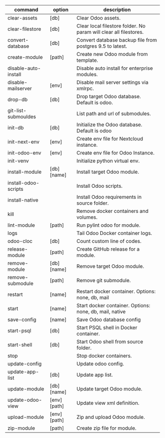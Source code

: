 | command              | option       | description                                                       |
| -------------------- | ------------ | ----------------------------------------------------------------- |
| clear-assets         | [db]         | Clear Odoo assets.                                                |
| clear-filestore      | [db]         | Clear local filestore folder. No param will clear all filestores. |
| convert-database     | [db]         | Convert database backup file from postgres 9.5 to latest.         |
| create-module        | [path]       | Create new Odoo module from template.                             |
| disable-auto-install |              | Disable auto install for enterprise modules.                      |
| disable-mailserver   | [env]        | Disable mail server settings via xmlrpc.                          |
| drop-db              | [db]         | Drop target Odoo database. Default is odoo.                       |
| git-list-submouldes  |              | List path and url of submodules.                                  |
| init-db              | [db]         | Initialize the Odoo database. Default is odoo                     |
| init-next-env        | [env]        | Create env file for Nextcloud instance.                           |
| init-odoo-env        | [env]        | Create env file for Odoo Instance.                                |
| init-venv            |              | Initialize python virtual env.                                    |
| install-module       | [db] [name]  | Install target Odoo module.                                       |
| install-odoo-scripts |              | Install Odoo scripts.                                             |
| install-native       |              | Install Odoo requirements in source folder.                       |
| kill                 |              | Remove docker containers and volumes.                             |
| lint-module          | [path]       | Run pylint odoo for module.                                       |
| logs                 |              | Tail Odoo Docker container logs.                                  |
| odoo-cloc            | [db]         | Count custom line of codes.                                       |
| release-module       | [path]       | Create GitHub release for a module.                               |
| remove-module        | [db] [name]  | Remove target Odoo module.                                        |
| remove-submodule     | [path]       | Remove git submodule.                                             |
| restart              | [name]       | Restart docker container. Options: none, db, mail                 |
| start                | [name]       | Start docker container. Options: none, db, mail, native           |
| save-config          | [name]       | Save Odoo database config                                         |
| start-psql           | [db]         | Start PSQL shell in Docker container.                             |
| start-shell          | [db]         | Start Odoo shell from source folder.                              |
| stop                 |              | Stop docker containers.                                           |
| update-config        |              | Update odoo config.                                               |
| update-app-list      | [db]         | Update app list.                                                  |
| update-module        | [db] [name]  | Update target Odoo module.                                        |
| update-odoo-view     | [env] [path] | Update view xml definition.                                       |
| upload-module        | [env] [path] | Zip and upload Odoo module.                                       |
| zip-module           | [path]       | Create zip file for module.                                       |